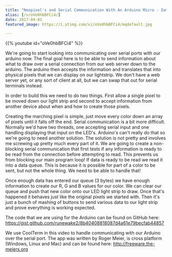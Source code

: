 ```yaml
---
title: "Neopixel's and Serial Communication With An Arduino Micro - Data Cube - Part 2"
alias: [/v/oVe0hbBFCi4/]
date: 2017-04-01
featured_image: https://i.ytimg.com/vi/oVe0hbBFCi4/mqdefault.jpg

---
```


{{% youtube id="oVe0hbBFCi4" %}}

We're going to start looking into communicating over serial ports with our arduino now. The final goal here is to be able to send information about what to draw over a serial connection from our web server down to the arduino. The arduino then accepts the information and translates that into physical pixels that we can display on our lightstrip. We don't have a web server yet, or any sort of client at all, but we can swap that out for serial terminals instead.

In order to build this we need to do two things. First allow a single pixel to be moved down our light strip and second to accept information from another device about when and how to create those pixels.

Creating the marching pixel is simple, just move every color down an array of pixels until it falls off the end. Serial communication is a bit more difficult. Normally we'd have two threads, one accepting serial input and one handling displaying that input on the LED's. Arduino's can't really do that so we're going to need another solution. The solution is not pretty and involves me screwing up pretty much every part of it. We are going to create a non-blocking serial communication that first tests if any information is ready to be read from the connection before attempting to read. This prevents us from blocking our main program loop! If data is ready to be read we read it into a data queue. This is because it is possible for part of a color to be sent, but not the whole thing. We need to be able to handle that!

Once enough data has entered our queue (3 bytes) we have enough information to create our R, G and B values for our color. We can clear our queue and push that new color onto our LED light strip to draw. Once that's happened it behaves just like the original pixels we started with. Then it's just a bunch of mashing of buttons to send various data to our light strip and prove everything is working expected.

The code that we are using for the Arduino can be found on GitHub here: https://gist.github.com/runewake2/8b40408818087d4a61e79becfab44857

We use CoolTerm in this video to handle communicating with our Arduino over the serial port. The app was written by Roger Meier, is cross platform (Windows, Linux and Mac) and can be found here: http://freeware.the-meiers.org